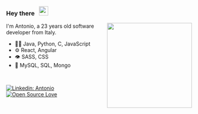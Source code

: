 
### Hey there &nbsp; <img src="https://media.giphy.com/media/hvRJCLFzcasrR4ia7z/giphy.gif" width="25px">
<img align='right' class="circle" src="https://d3n32ilufxuvd1.cloudfront.net/587a70c1f8d54701ea5a099f/786924/upload-19db8d70-735a-11e8-9cc4-75c68550e87e.gif" width="230" />

I'm Antonio, a 23 years old software developer from Italy.

- 👨‍💻 Java, Python, C, JavaScript
- ⚙️ React, Angular
- 👁️ SASS, CSS
- 💽 MySQL, SQL, Mongo

<br/>

[![Linkedin: Antonio](https://img.shields.io/badge/-Antonio%20Leonetti-blue?style=flat-square&logo=Linkedin&logoColor=white&link=https://www.linkedin.com/in/anto-leonetti/)](https://www.linkedin.com/in/anto-leonetti/)
[![Open Source Love](https://badges.frapsoft.com/os/v1/open-source.svg?v=103)](https://github.com/ellerbrock/open-source-badges/)
